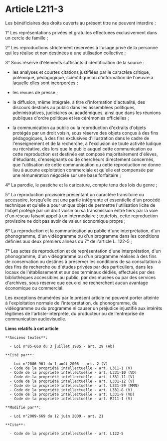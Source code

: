 # Article L211-3

Les bénéficiaires des droits ouverts au présent titre ne peuvent interdire : 

1° Les représentations privées et gratuites effectuées exclusivement dans un cercle de famille ; 

2° Les reproductions strictement réservées à l'usage privé de la personne qui les réalise et non destinées à une utilisation
collective ; 

3° Sous réserve d'éléments suffisants d'identification de la source :

- les analyses et courtes citations justifiées par le caractère critique, polémique, pédagogique, scientifique ou
d'information de l'oeuvre à laquelle elles sont incorporées ;

- les revues de presse ;

- la diffusion, même intégrale, à titre d'information d'actualité, des discours destinés au public dans les assemblées
politiques, administratives, judiciaires ou académiques, ainsi que dans les réunions publiques d'ordre politique et les
cérémonies officielles ;

- la communication au public ou la reproduction d'extraits d'objets protégés par un droit voisin, sous réserve des objets
conçus à des fins pédagogiques, à des fins exclusives d'illustration dans le cadre de l'enseignement et de la recherche, à
l'exclusion de toute activité ludique ou récréative, dès lors que le public auquel cette communication ou cette reproduction
est destinée est composé majoritairement d'élèves, d'étudiants, d'enseignants ou de chercheurs directement concernés, que
l'utilisation de cette communication ou cette reproduction ne donne lieu à aucune exploitation commerciale et qu'elle est
compensée par une rémunération négociée sur une base forfaitaire ; 

4° La parodie, le pastiche et la caricature, compte tenu des lois du genre ; 

5° La reproduction provisoire présentant un caractère transitoire ou accessoire, lorsqu'elle est une partie intégrante et
essentielle d'un procédé technique et qu'elle a pour unique objet de permettre l'utilisation licite de l'objet protégé par un
droit voisin ou sa transmission entre tiers par la voie d'un réseau faisant appel à un intermédiaire ; toutefois, cette
reproduction provisoire ne doit pas avoir de valeur économique propre ; 

6° La reproduction et la communication au public d'une interprétation, d'un phonogramme, d'un vidéogramme ou d'un programme
dans les conditions définies aux deux premiers alinéas du 7° de l'article L. 122-5 ; 

7° Les actes de reproduction et de représentation d'une interprétation, d'un phonogramme, d'un vidéogramme ou d'un programme
réalisés à des fins de conservation ou destinés à préserver les conditions de sa consultation à des fins de recherche ou
d'études privées par des particuliers, dans les locaux de l'établissement et sur des terminaux dédiés, effectués par des
bibliothèques accessibles au public, par des musées ou par des services d'archives, sous réserve que ceux-ci ne recherchent
aucun avantage économique ou commercial. 

Les exceptions énumérées par le présent article ne peuvent porter atteinte à l'exploitation normale de l'interprétation, du
phonogramme, du vidéogramme ou du programme ni causer un préjudice injustifié aux intérêts légitimes de l'artiste-interprète,
du producteur ou de l'entreprise de communication audiovisuelle.

**Liens relatifs à cet article**

	**Anciens textes**:

	  - Loi n°85-660 du 3 juillet 1985 - art. 29 (Ab)

	**Cité par**:

	  - Loi n°2006-961 du 1 août 2006 - art. 2 (V)
	  - Code de la propriété intellectuelle - art. L311-1 (V)
	  - Code de la propriété intellectuelle - art. L331-10 (VD)
	  - Code de la propriété intellectuelle - art. L331-11 (V)
	  - Code de la propriété intellectuelle - art. L331-12 (V)
	  - Code de la propriété intellectuelle - art. L331-39 (MMN)
	  - Code de la propriété intellectuelle - art. L331-8 (V)
	  - Code de la propriété intellectuelle - art. L331-9 (VD)
	  - Code de la propriété intellectuelle - art. R211-1 (V)

	**Modifié par**:

	  - Loi n°2009-669 du 12 juin 2009 - art. 21

	**Cite**:

	  - Code de la propriété intellectuelle - art. L122-5
